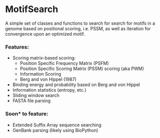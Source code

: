 MotifSearch
===========

A simple set of classes and functions to search for search for motifs in a
genome based on positional scoring, i.e. PSSM, as well as iteration for
convergence upon an optimized motif.

### Features:
- Scoring matrix-based scoring:
	- Position Specific Frequency Matrix (PSFM)
	- Position Specific Scoring Matrix (PSSM) scoring (aka PWM)
	- Information Scoring
	- Berg and von Hippel (1987)
- Binding energy and probability based on Berg and von Hippel
- Information statistics (entropy, etc.)
- Sliding window search
- FASTA file parsing

### Soon* to feature:
- Extended Suffix Array sequence searching
- GenBank parsing (likely using BioPython)
